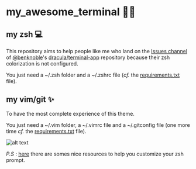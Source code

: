 # my_awesome_terminal 🧛‍♂️

## my zsh 💻

This repository aims to help people like me who land on the [Issues channel](https://github.com/dracula/terminal-app/issues/14) of [@benknoble](https://github.com/benknoble)'s [dracula/terminal-app](https://github.com/dracula/terminal-app) repository because their zsh colorization is not configured.

You just need a ~/.zsh folder and a ~/.zshrc file (*cf.* the [requirements.txt](https://github.com/mdeboute/my_awesome_terminal/blob/main/requirements.txt) file).

## my vim/git ✨

To have the most complete experience of this theme.

You just need a ~/.vim folder, a ~/.vimrc file and a ~/.gitconfig file (one more time *cf.* the [requirements.txt](https://github.com/mdeboute/my_awesome_terminal/blob/main/requirements.txt) file).

![alt text](https://github.com/mdeboute/my_awesome_zsh/blob/main/assets/Capture%20d’écran%202020-10-13%20à%2019.02.08%202.png)


*P.S* : [here](https://stackoverflow.com/questions/689765/how-can-i-change-the-color-of-my-prompt-in-zsh-different-from-normal-text) there are somes nice resources to help you customize your zsh prompt.
